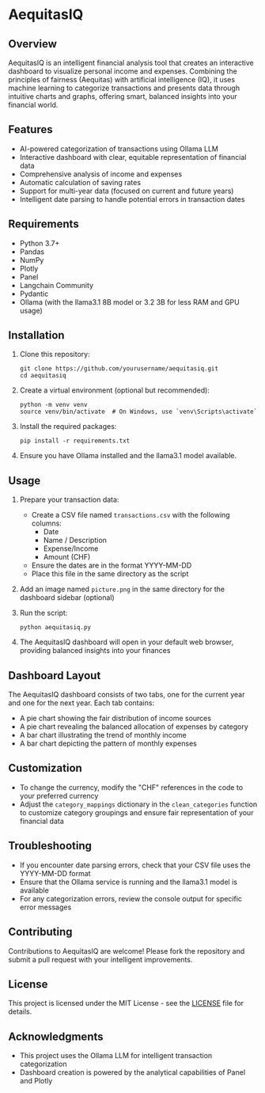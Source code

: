 # AequitasIQ

## Overview

AequitasIQ is an intelligent financial analysis tool that creates an interactive dashboard to visualize personal income and expenses. Combining the principles of fairness (Aequitas) with artificial intelligence (IQ), it uses machine learning to categorize transactions and presents data through intuitive charts and graphs, offering smart, balanced insights into your financial world.

## Features

- AI-powered categorization of transactions using Ollama LLM
- Interactive dashboard with clear, equitable representation of financial data
- Comprehensive analysis of income and expenses
- Automatic calculation of saving rates
- Support for multi-year data (focused on current and future years)
- Intelligent date parsing to handle potential errors in transaction dates

## Requirements

- Python 3.7+
- Pandas
- NumPy
- Plotly
- Panel
- Langchain Community
- Pydantic
- Ollama (with the llama3.1 8B model or 3.2 3B for less RAM and GPU usage)

## Installation

1. Clone this repository:
   ```
   git clone https://github.com/yourusername/aequitasiq.git
   cd aequitasiq
   ```

2. Create a virtual environment (optional but recommended):
   ```
   python -m venv venv
   source venv/bin/activate  # On Windows, use `venv\Scripts\activate`
   ```

3. Install the required packages:
   ```
   pip install -r requirements.txt
   ```

4. Ensure you have Ollama installed and the llama3.1 model available.

## Usage

1. Prepare your transaction data:
   - Create a CSV file named `transactions.csv` with the following columns:
     - Date
     - Name / Description
     - Expense/Income
     - Amount (CHF)
   - Ensure the dates are in the format YYYY-MM-DD
   - Place this file in the same directory as the script

2. Add an image named `picture.png` in the same directory for the dashboard sidebar (optional)

3. Run the script:
   ```
   python aequitasiq.py
   ```

4. The AequitasIQ dashboard will open in your default web browser, providing balanced insights into your finances

## Dashboard Layout

The AequitasIQ dashboard consists of two tabs, one for the current year and one for the next year. Each tab contains:

- A pie chart showing the fair distribution of income sources
- A pie chart revealing the balanced allocation of expenses by category
- A bar chart illustrating the trend of monthly income
- A bar chart depicting the pattern of monthly expenses

## Customization

- To change the currency, modify the "CHF" references in the code to your preferred currency
- Adjust the `category_mappings` dictionary in the `clean_categories` function to customize category groupings and ensure fair representation of your financial data

## Troubleshooting

- If you encounter date parsing errors, check that your CSV file uses the YYYY-MM-DD format
- Ensure that the Ollama service is running and the llama3.1 model is available
- For any categorization errors, review the console output for specific error messages

## Contributing

Contributions to AequitasIQ are welcome! Please fork the repository and submit a pull request with your intelligent improvements.

## License

This project is licensed under the MIT License - see the [LICENSE](LICENSE) file for details.

## Acknowledgments

- This project uses the Ollama LLM for intelligent transaction categorization
- Dashboard creation is powered by the analytical capabilities of Panel and Plotly

